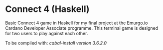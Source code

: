 # Connect 4 (Haskell)
Basic Connect 4 game in Haskell for my final project at the [Emurgo.io](https://emurgo.io/) Cardano Developer Associate programme.
This terminal game is designed for two users to play against each other. 


To be compiled with:
*cabal-install version 3.6.2.0*
